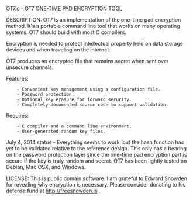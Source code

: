 OT7.c - OT7 ONE-TIME PAD ENCRYPTION TOOL                        


DESCRIPTION: OT7 is an implementation of the one-time pad encryption method. 
It's a portable command line tool that works on many operating systems. OT7
should build with most C compilers.

Encryption is needed to protect intellectual property held on data storage 
devices and when traveling on the internet.

OT7 produces an encrypted file that remains secret when sent over unsecure 
channels.  

Features:

        - Convenient key management using a configuration file.
        - Password protection.
        - Optional key erasure for forward security.
        - Completely documented source code to support validation.

Requires:
        
        - C compiler and a command line environment.
        - User-generated random key files.

July 4, 2014 status - Everything seems to work, but the hash function has yet 
to be validated relative to the reference design. This only has a bearing on
the password protection layer since the one-time pad encryption part is secure 
if the key is truly random and secret. OT7 has been lightly tested on Debian,
Mac OSX, and Windows.
 
LICENSE: This is public domain software. I am grateful to Edward Snowden for
revealing why encryption is necessary. Please consider donating to his defense 
fund at http://freesnowden.is . 

